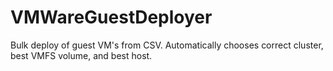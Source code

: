 VMWareGuestDeployer
===================

Bulk deploy of guest VM's from CSV. Automatically chooses correct cluster, best VMFS volume, and best host.
